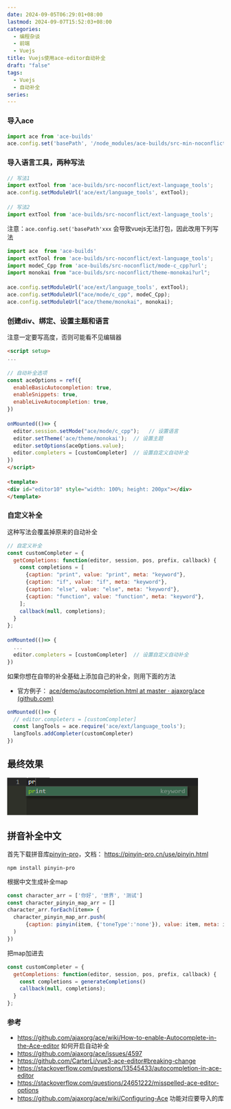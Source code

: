```yaml
---
date: 2024-09-05T06:29:01+08:00
lastmod: 2024-09-07T15:52:03+08:00
categories:
  - 编程杂谈
  - 前端
  - Vuejs
title: Vuejs使用ace-editor自动补全
draft: "false"
tags:
  - Vuejs
  - 自动补全
series: 
---
```

### 导入ace
```js
import ace from 'ace-builds'
ace.config.set('basePath', '/node_modules/ace-builds/src-min-noconflict');
```

### 导入语言工具，两种写法
```js
// 写法1
import extTool from 'ace-builds/src-noconflict/ext-language_tools';  
ace.config.setModuleUrl('ace/ext/language_tools', extTool);

// 写法2
import extTool from 'ace-builds/src-noconflict/ext-language_tools';
```

注意：`ace.config.set('basePath'xxx` 会导致vuejs无法打包，因此改用下列写法
```js
import ace  from 'ace-builds'  
import extTool from 'ace-builds/src-noconflict/ext-language_tools';  
import modeC_Cpp from 'ace-builds/src-noconflict/mode-c_cpp?url';  
import monokai from "ace-builds/src-noconflict/theme-monokai?url";  
  
ace.config.setModuleUrl('ace/ext/language_tools', extTool);  
ace.config.setModuleUrl("ace/mode/c_cpp", modeC_Cpp);  
ace.config.setModuleUrl("ace/theme/monokai", monokai);
```

### 创建div、绑定、设置主题和语言

注意一定要写高度，否则可能看不见编辑器
```html
<script setup>
...

// 自动补全选项
const aceOptions = ref({  
  enableBasicAutocompletion: true,  
  enableSnippets: true,  
  enableLiveAutocompletion: true,  
})

onMounted(()=> {  
  editor.session.setMode("ace/mode/c_cpp");   // 设置语言
  editor.setTheme('ace/theme/monokai');  // 设置主题 
  editor.setOptions(aceOptions.value);  
  editor.completers = [customCompleter]  // 设置自定义自动补全
})
</script>

<template>
<div id="editor10" style="width: 100%; height: 200px"></div>
</template>
```

### 自定义补全
这种写法会覆盖掉原来的自动补全
```js
// 自定义补全
const customCompleter = {  
  getCompletions: function(editor, session, pos, prefix, callback) {  
    const completions = [  
      {caption: "print", value: "print", meta: "keyword"},  
      {caption: "if", value: "if", meta: "keyword"},  
      {caption: "else", value: "else", meta: "keyword"},  
      {caption: "function", value: "function", meta: "keyword"},  
    ];  
    callback(null, completions);  
  }  
};

onMounted(()=> {  
  ...
  editor.completers = [customCompleter]  // 设置自定义自动补全
})
```

如果你想在自带的补全基础上添加自己的补全，则用下面的方法
- 官方例子： [ace/demo/autocompletion.html at master · ajaxorg/ace (github.com)](https://github.com/ajaxorg/ace/blob/master/demo/autocompletion.html)
```js
onMounted(()=> {  
  // editor.completers = [customCompleter]  
  const langTools = ace.require('ace/ext/language_tools');  
  langTools.addCompleter(customCompleter)  
})
```


## 最终效果
![](Pasted%20image%2020240905063609.png)

## 拼音补全中文

首先下载拼音库[pinyin-pro](https://pinyin-pro.cn/)，文档： https://pinyin-pro.cn/use/pinyin.html
```
npm install pinyin-pro
```

根据中文生成补全map
```js
const character_arr = ['你好', '世界', '测试']  
const character_pinyin_map_arr = []  
character_arr.forEach(item=> {  
  character_pinyin_map_arr.push(  
      {caption: pinyin(item, {'toneType':'none'}), value: item, meta: item}  
  )  
})
```
把map加进去
```js
const customCompleter = {  
  getCompletions: function(editor, session, pos, prefix, callback) {  
    const completions = generateCompletions()  
    callback(null, completions);  
  }
};
```



### 参考
- https://github.com/ajaxorg/ace/wiki/How-to-enable-Autocomplete-in-the-Ace-editor 如何开启自动补全
- https://github.com/ajaxorg/ace/issues/4597
- https://github.com/CarterLi/vue3-ace-editor#breaking-change
- https://stackoverflow.com/questions/13545433/autocompletion-in-ace-editor
- https://stackoverflow.com/questions/24651222/misspelled-ace-editor-options
- https://github.com/ajaxorg/ace/wiki/Configuring-Ace  功能对应要导入的库